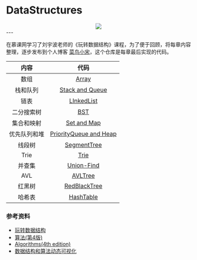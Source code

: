 # DataStructures

<div align="center">
    <img src="https://cdn.jsdelivr.net/gh/Sningning/BlogPictures/logo_blank.png" width="">
</div>
---

在慕课网学习了刘宇波老师的《玩转数据结构》课程，为了便于回顾，将每章内容整理，逐步发布到个人博客 [菜鸟小宋](https://sningning.github.io/)，这个仓库是每章最后实现的代码。

| **内容** | **代码** |
| :---: | :---: |
| 数组 | [Array](01-Arrays/) |
| 栈和队列 | [Stack and Queue](02-Stacks-and-Queues/) |
| 链表 | [LInkedList](03-Linked-List/) |
| 二分搜索树 | [BST](04-Binary-Search-Tree/) |
| 集合和映射 | [Set and Map](05-Set-and-Map/) |
| 优先队列和堆 | [PriorityQueue and Heap](06-Heap-and-Priority-Queue/) |
| 线段树 | [SegmentTree](07-Segment-Tree/) |
| Trie | [Trie](08-Trie/) |
| 并查集 | [Union-Find](09-Union-Find/) |
| AVL | [AVLTree](10-AVL-Tree/) |
| 红黑树 | [RedBlackTree](11-Red-Black-Tree/) |
| 哈希表 | [HashTable](12-Hash-Table/) |



### 参考资料

- [玩转数据结构](https://coding.imooc.com/class/207.html)
- [算法(第4版)](https://book.douban.com/subject/19952400/)
- [Algorithms(4th edition)](https://book.douban.com/subject/10432347/)
- [数据结构和算法动态可视化](https://visualgo.net/zh)
